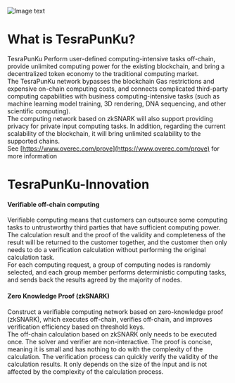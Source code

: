 ![Image text](https://github.com/TesraSupernet/TesraPunKu/blob/main/logo.png)

What is TesraPunKu?
=====================================
TesraPunKu Perform user-defined computing-intensive tasks off-chain, provide unlimited computing power for the existing blockchain, and bring a decentralized token economy to the traditional computing market.<br/>
The TesraPunKu network bypasses the blockchain Gas restrictions and expensive on-chain computing costs, and connects complicated third-party computing capabilities with business computing-intensive tasks (such as machine learning model training, 3D rendering, DNA sequencing, and other scientific computing).<br/>
The computing network based on zkSNARK will also support providing privacy for private input computing tasks. In addition, regarding the current scalability of the blockchain, it will bring unlimited scalability to the supported chains.<br/>
See [https://www.overec.com/prove](https://www.overec.com/prove) for more information

TesraPunKu-Innovation
=====================================
#### Verifiable off-chain computing

Verifiable computing means that customers can outsource some computing tasks to untrustworthy third parties that have sufficient computing power. The calculation result and the proof of the validity and completeness of the result will be returned to the customer together, and the customer then only needs to do a verification calculation without performing the original calculation task.<br/>
For each computing request, a group of computing nodes is randomly selected, and each group member performs deterministic computing tasks, and sends back the results agreed by the majority of nodes.<br/>

#### Zero Knowledge Proof (zkSNARK)

Construct a verifiable computing network based on zero-knowledge proof (zkSNARK), which executes off-chain, verifies off-chain, and improves verification efficiency based on threshold keys.<br/>
The off-chain calculation based on zkSNARK only needs to be executed once. The solver and verifier are non-interactive. The proof is concise, meaning it is small and has nothing to do with the complexity of the calculation. The verification process can quickly verify the validity of the calculation results. It only depends on the size of the input and is not affected by the complexity of the calculation process.<br/>
